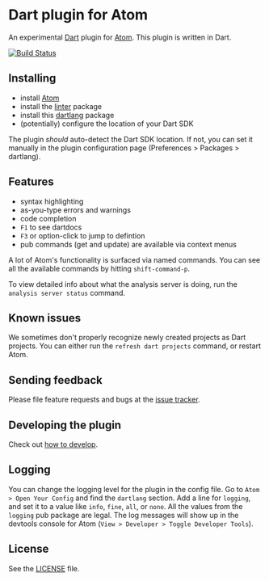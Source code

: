 # Dart plugin for Atom

An experimental [Dart](https://www.dartlang.org) plugin for [Atom](https://atom.io).
This plugin is written in Dart.

[![Build Status](https://travis-ci.org/dart-atom/dartlang.svg)](https://travis-ci.org/dart-atom/dartlang)

## Installing

- install [Atom](https://atom.io/)
- install the [linter][] package
- install this [dartlang][] package
- (potentially) configure the location of your Dart SDK

The plugin _should_ auto-detect the Dart SDK location. If not, you can set it
manually in the plugin configuration page (Preferences > Packages >
dartlang).

## Features

- syntax highlighting
- as-you-type errors and warnings
- code completion
- `F1` to see dartdocs
- `F3` or option-click to jump to defintion
- pub commands (get and update) are available via context menus

A lot of Atom's functionality is surfaced via named commands. You can see all
the available commands by hitting `shift-command-p`.

To view detailed info about what the analysis server is doing, run the
`analysis server status` command.

## Known issues

We sometimes don't properly recognize newly created projects as Dart projects.
You can either run the `refresh dart projects` command, or restart Atom.

## Sending feedback

Please file feature requests and bugs at the [issue tracker][tracker].

[tracker]: https://github.com/atom-dart/dartlang/issues

## Developing the plugin

Check out [how to develop][develop].

## Logging

You can change the logging level for the plugin in the config file. Go to
`Atom > Open Your Config` and find the `dartlang` section. Add a
line for `logging`, and set it to a value like `info`, `fine`, `all`, or `none`.
All the values from the `logging` pub package are legal. The log messages will
show up in the devtools console for Atom (`View > Developer > Toggle Developer Tools`).

## License

See the [LICENSE](https://github.com/dart-atom/dartlang/blob/master/LICENSE) file.

[linter]: https://atom.io/packages/linter
[develop]: https://github.com/dart-atom/dartlang/wiki/Developing
[dartlang]: https://atom.io/packages/dartlang
